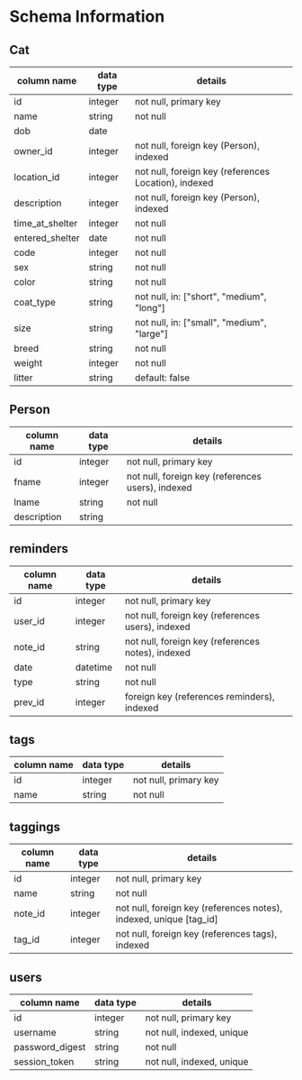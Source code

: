# Schema Information

## Cat
column name | data type | details
------------|-----------|-----------------------
id          | integer   | not null, primary key
name        | string    | not null
dob         | date      |
owner_id    | integer   | not null, foreign key (Person), indexed
location_id | integer   | not null, foreign key (references Location), indexed
description | integer   | not null, foreign key (Person), indexed
time_at_shelter    | integer   | not null
entered_shelter    | date   | not null
code    | integer   | not null
sex    | string   | not null
color    | string   | not null
coat_type    | string   | not null, in: ["short", "medium", "long"]
size    | string   | not null, in: ["small", "medium", "large"]
breed    | string   | not null
weight    | integer   | not null
litter    | string   |  default: false

## Person
column name | data type | details
------------|-----------|-----------------------
id          | integer   | not null, primary key
fname   | integer   | not null, foreign key (references users), indexed
lname       | string    | not null
description | string    |

## reminders
column name | data type | details
------------|-----------|-----------------------
id          | integer   | not null, primary key
user_id     | integer   | not null, foreign key (references users), indexed
note_id     | string    | not null, foreign key (references notes), indexed
date        | datetime  | not null
type        | string    | not null
prev_id     | integer   | foreign key (references reminders), indexed

## tags
column name | data type | details
------------|-----------|-----------------------
id          | integer   | not null, primary key
name        | string    | not null

## taggings
column name | data type | details
------------|-----------|-----------------------
id          | integer   | not null, primary key
name        | string    | not null
note_id     | integer   | not null, foreign key (references notes), indexed, unique [tag_id]
tag_id      | integer   | not null, foreign key (references tags), indexed

## users
column name     | data type | details
----------------|-----------|-----------------------
id              | integer   | not null, primary key
username        | string    | not null, indexed, unique
password_digest | string    | not null
session_token   | string    | not null, indexed, unique

